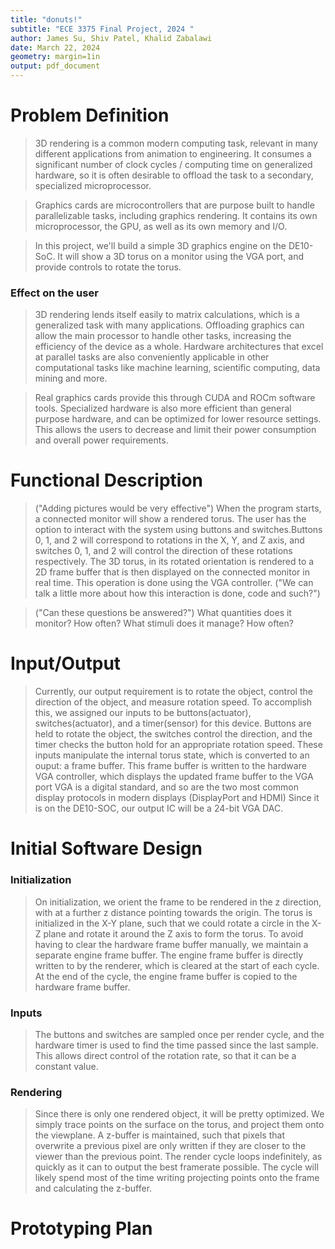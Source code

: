 ```yaml
---
title: "donuts!"
subtitle: "ECE 3375 Final Project, 2024 "
author: James Su, Shiv Patel, Khalid Zabalawi
date: March 22, 2024
geometry: margin=1in
output: pdf_document
---
```


# Problem Definition

> 3D rendering is a common modern computing task, relevant in many different applications from animation to engineering. It consumes a significant number of clock cycles / computing time on generalized hardware, so it is often desirable to offload the task to a secondary, specialized microprocessor.

> Graphics cards are microcontrollers that are purpose built to handle parallelizable tasks, including graphics rendering. It contains its own microprocessor, the GPU, as well as its own memory and I/O.

> In this project, we'll build a simple 3D graphics engine on the DE10-SoC. It will show a 3D torus on a monitor using the VGA port, and provide controls to rotate the torus. 

### Effect on the user
> 3D rendering lends itself easily to matrix calculations, which is a generalized task with many applications.
Offloading graphics can allow the main processor to handle other tasks, increasing the efficiency of the device as a whole. 
> Hardware architectures that excel at parallel tasks are also conveniently applicable in other computational tasks like machine learning, scientific computing, data mining and more. 

> Real graphics cards provide this through CUDA and ROCm software tools.
> Specialized hardware is also more efficient than general purpose hardware, and can be optimized for lower resource settings. This allows the users to decrease and limit their power consumption and overall power requirements.

# Functional Description
> ("Adding pictures would be very effective")
> When the program starts, a connected monitor will show a rendered torus.
> The user has the option to interact with the system using buttons and switches.Buttons 0, 1, and 2 will correspond to rotations in the X, Y, and Z axis, and switches 0, 1, and 2 will control the direction of these rotations respectively.
> The 3D torus, in its rotated orientation is rendered to a 2D frame buffer that is then displayed on the connected monitor in real time. This operation is done using the VGA controller. 
("We can talk a little more about how this interaction is done, code and such?")

> ("Can these questions be answered?")
> What quantities does it monitor? How often?
> What stimuli does it manage? How often?

# Input/Output
> Currently, our output requirement is to rotate the object, control the direction of the object, and measure rotation speed.
> To accomplish this, we assigned our inputs to be buttons(actuator), switches(actuator), and a timer(sensor) for this device.
> Buttons are held to rotate the object, the switches control the direction, and the timer checks the button hold for an appropriate rotation speed.
> These inputs manipulate the internal torus state, which is converted to an ouput: a frame buffer. 
> This frame buffer is written to the hardware VGA controller, which displays the updated frame buffer to the VGA port
> VGA is a digital standard, and so are the two most common display protocols in modern displays (DisplayPort and HDMI)
> Since it is on the DE10-SOC, our output IC will be a 24-bit VGA DAC.

# Initial Software Design

### Initialization
> On initialization, we orient the frame to be rendered in the z direction, with at a further z distance pointing towards the origin.
> The torus is initialized in the X-Y plane, such that we could rotate a circle in the X-Z plane and rotate it around the Z axis to form the torus.
> To avoid having to clear the hardware frame buffer manually, we maintain a separate engine frame buffer.
> The engine frame buffer is directly written to by the renderer, which is cleared at the start of each cycle.
> At the end of the cycle, the engine frame buffer is copied to the hardware frame buffer.

### Inputs
> The buttons and switches are sampled once per render cycle, and the hardware timer is used to find the time passed since the last sample. This allows direct control of the rotation rate, so that it can be a constant value. 

### Rendering
> Since there is only one rendered object, it will be pretty optimized. We simply trace points on the surface on the torus, and project them onto the viewplane.
> A z-buffer is maintained, such that pixels that overwrite a previous pixel are only written if they are closer to the viewer than the previous point.
> The render cycle loops indefinitely, as quickly as it can to output the best framerate possible.
> The cycle will likely spend most of the time writing projecting points onto the frame and calculating the z-buffer. 

# Prototyping Plan
